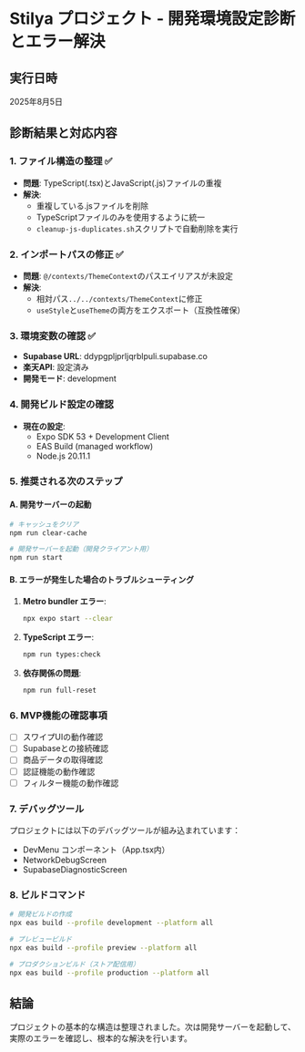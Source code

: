 # Stilya プロジェクト - 開発環境設定診断とエラー解決

## 実行日時
2025年8月5日

## 診断結果と対応内容

### 1. ファイル構造の整理 ✅
- **問題**: TypeScript(.tsx)とJavaScript(.js)ファイルの重複
- **解決**: 
  - 重複している.jsファイルを削除
  - TypeScriptファイルのみを使用するように統一
  - `cleanup-js-duplicates.sh`スクリプトで自動削除を実行

### 2. インポートパスの修正 ✅
- **問題**: `@/contexts/ThemeContext`のパスエイリアスが未設定
- **解決**:
  - 相対パス`../../contexts/ThemeContext`に修正
  - `useStyle`と`useTheme`の両方をエクスポート（互換性確保）

### 3. 環境変数の確認 ✅
- **Supabase URL**: ddypgpljprljqrblpuli.supabase.co
- **楽天API**: 設定済み
- **開発モード**: development

### 4. 開発ビルド設定の確認
- **現在の設定**:
  - Expo SDK 53 + Development Client
  - EAS Build (managed workflow)
  - Node.js 20.11.1

### 5. 推奨される次のステップ

#### A. 開発サーバーの起動
```bash
# キャッシュをクリア
npm run clear-cache

# 開発サーバーを起動（開発クライアント用）
npm run start
```

#### B. エラーが発生した場合のトラブルシューティング
1. **Metro bundler エラー**:
   ```bash
   npx expo start --clear
   ```

2. **TypeScript エラー**:
   ```bash
   npm run types:check
   ```

3. **依存関係の問題**:
   ```bash
   npm run full-reset
   ```

### 6. MVP機能の確認事項
- [ ] スワイプUIの動作確認
- [ ] Supabaseとの接続確認
- [ ] 商品データの取得確認
- [ ] 認証機能の動作確認
- [ ] フィルター機能の動作確認

### 7. デバッグツール
プロジェクトには以下のデバッグツールが組み込まれています：
- DevMenu コンポーネント（App.tsx内）
- NetworkDebugScreen
- SupabaseDiagnosticScreen

### 8. ビルドコマンド
```bash
# 開発ビルドの作成
npx eas build --profile development --platform all

# プレビュービルド
npx eas build --profile preview --platform all

# プロダクションビルド（ストア配信用）
npx eas build --profile production --platform all
```

## 結論
プロジェクトの基本的な構造は整理されました。次は開発サーバーを起動して、実際のエラーを確認し、根本的な解決を行います。
